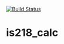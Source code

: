 [![Build Status](https://travis-ci.com/jaylakhani14/is218_calc.svg?branch=master)](https://travis-ci.com/jaylakhani14/is218_calc)

# is218_calc



